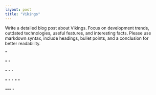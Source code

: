 ```yaml
---
layout: post
title: "Vikings"
---
```


Write a detailed blog post about Vikings. Focus on development trends, outdated technologies, useful features, and interesting facts. Please use markdown syntax, include headings, bullet points, and a conclusion for better readability.
































































































































































































































































































































































































































































































































































































































































































































































































"















"
"

"
"
"

"
"
"
"
"


"""
"
